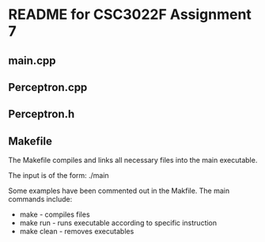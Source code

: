 # README for CSC3022F Assignment 7

## main.cpp


## Perceptron.cpp


## Perceptron.h


## Makefile
The Makefile compiles and links all necessary files into the main executable. 

The input is of the form: ./main  

Some examples have been commented out in the Makfile. The main commands include:
* make - compiles files
* make run - runs executable according to specific instruction
* make clean - removes executables